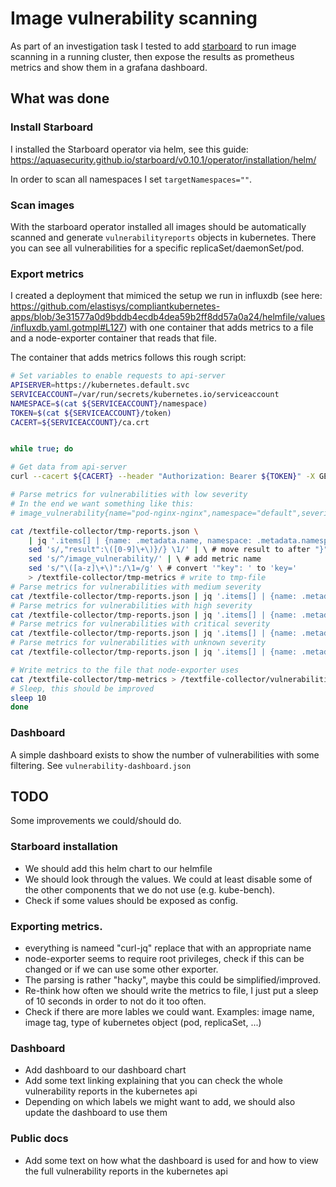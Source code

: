 # Image vulnerability scanning

As part of an investigation task I tested to add [starboard](https://aquasecurity.github.io/starboard/v0.10.1/) to run image scanning in a running cluster, then expose the results as prometheus metrics and show them in a grafana dashboard.

## What was done

### Install Starboard

I installed the Starboard operator via helm, see this guide: https://aquasecurity.github.io/starboard/v0.10.1/operator/installation/helm/

In order to scan all namespaces I set `targetNamespaces=""`.

### Scan images

With the starboard operator installed all images should be automatically scanned and generate `vulnerabilityreports` objects in kubernetes. There you can see all vulnerabilities for a specific replicaSet/daemonSet/pod.

### Export metrics

I created a deployment that mimiced the setup we run in influxdb (see here: https://github.com/elastisys/compliantkubernetes-apps/blob/3e31577a0d9bddb4ecdb4dea59b2ff8dd57a0a24/helmfile/values/influxdb.yaml.gotmpl#L127) with one container that adds metrics to a file and a node-exporter container that reads that file.

The container that adds metrics follows this rough script:
```bash
# Set variables to enable requests to api-server
APISERVER=https://kubernetes.default.svc
SERVICEACCOUNT=/var/run/secrets/kubernetes.io/serviceaccount
NAMESPACE=$(cat ${SERVICEACCOUNT}/namespace)
TOKEN=$(cat ${SERVICEACCOUNT}/token)
CACERT=${SERVICEACCOUNT}/ca.crt


while true; do

# Get data from api-server
curl --cacert ${CACERT} --header "Authorization: Bearer ${TOKEN}" -X GET ${APISERVER}/apis/aquasecurity.github.io/v1alpha1/vulnerabilityreports > /textfile-collector/tmp-reports.json

# Parse metrics for vulnerabilities with low severity
# In the end we want something like this:
# image_vulnerability{name="pod-nginx-nginx",namespace="default",severity="low"} 0

cat /textfile-collector/tmp-reports.json \
    | jq '.items[] | {name: .metadata.name, namespace: .metadata.namespace, severity: "low", result: .report.summary.lowCount}' -c | \ #Parse json data
    sed 's/,"result":\([0-9]\+\)}/} \1/' | \ # move result to after "}"
    sed 's/^/image_vulnerability/' | \ # add metric name
    sed 's/"\([a-z]\+\)":/\1=/g' \ # convert '"key": ' to 'key='
    > /textfile-collector/tmp-metrics # write to tmp-file
# Parse metrics for vulnerabilities with medium severity
cat /textfile-collector/tmp-reports.json | jq '.items[] | {name: .metadata.name, namespace: .metadata.namespace, severity: "medium", result: .report.summary.mediumCount}' -c | sed 's/,"result":\([0-9]\+\)}/} \1/' | sed 's/^/image_vulnerability/' | sed 's/"\([a-z]\+\)":/\1=/g' >> /textfile-collector/tmp-metrics
# Parse metrics for vulnerabilities with high severity
cat /textfile-collector/tmp-reports.json | jq '.items[] | {name: .metadata.name, namespace: .metadata.namespace, severity: "high", result: .report.summary.highCount}' -c | sed 's/,"result":\([0-9]\+\)}/} \1/' | sed 's/^/image_vulnerability/' | sed 's/"\([a-z]\+\)":/\1=/g' >> /textfile-collector/tmp-metrics
# Parse metrics for vulnerabilities with critical severity
cat /textfile-collector/tmp-reports.json | jq '.items[] | {name: .metadata.name, namespace: .metadata.namespace, severity: "critical", result: .report.summary.criticalCount}' -c | sed 's/,"result":\([0-9]\+\)}/} \1/' | sed 's/^/image_vulnerability/' | sed 's/"\([a-z]\+\)":/\1=/g' >> /textfile-collector/tmp-metrics
# Parse metrics for vulnerabilities with unknown severity
cat /textfile-collector/tmp-reports.json | jq '.items[] | {name: .metadata.name, namespace: .metadata.namespace, severity: "unknown", result: .report.summary.unknownCount}' -c | sed 's/,"result":\([0-9]\+\)}/} \1/' | sed 's/^/image_vulnerability/' | sed 's/"\([a-z]\+\)":/\1=/g' >> /textfile-collector/tmp-metrics

# Write metrics to the file that node-exporter uses
cat /textfile-collector/tmp-metrics > /textfile-collector/vulnerabilities.prom
# Sleep, this should be improved
sleep 10
done
```

### Dashboard

A simple dashboard exists to show the number of vulnerabilities with some filtering. See `vulnerability-dashboard.json`

## TODO

Some improvements we could/should do.

### Starboard installation

- We should add this helm chart to our helmfile
- We should look through the values. We could at least disable some of the other components that we do not use (e.g. kube-bench).
- Check if some values should be exposed as config.

### Exporting metrics.

- everything is nameed "curl-jq" replace that with an appropriate name
- node-exporter seems to require root privileges, check if this can be changed or if we can use some other exporter.
- The parsing is rather "hacky", maybe this could be simplified/improved.
- Re-think how often we should write the metrics to file, I just put a sleep of 10 seconds in order to not do it too often.
- Check if there are more lables we could want. Examples: image name, image tag, type of kubernetes object (pod, replicaSet, ...)

### Dashboard

- Add dashboard to our dashboard chart
- Add some text linking explaining that you can check the whole vulnerability reports in the kubernetes api
- Depending on which labels we might want to add, we should also update the dashboard to use them

### Public docs

- Add some text on how what the dashboard is used for and how to view the full vulnerability reports in the kubernetes api
